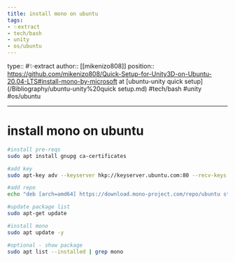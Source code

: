 ```yaml
---
title: install mono on ubuntu
tags:
- ✨extract
- tech/bash
- unity
- os/ubuntu
---
```


type:: #✨extract
author:: [[mikenizo808]]
position:: https://github.com/mikenizo808/Quick-Setup-for-Unity3D-on-Ubuntu-20.04-LTS#install-mono-by-microsoft at [ubuntu-unity quick setup](/Bibliography/ubuntu-unity%20quick setup.md)
#tech/bash #unity #os/ubuntu 

---

# install mono on ubuntu

```bash
#install pre-reqs
sudo apt install gnupg ca-certificates

#add key
sudo apt-key adv --keyserver hkp://keyserver.ubuntu.com:80 --recv-keys 3FA7E0328081BFF6A14DA29AA6A19B38D3D831EF

#add repo
echo "deb [arch=amd64] https://download.mono-project.com/repo/ubuntu stable-focal main" | sudo tee /etc/apt/sources.list.d/mono-official-stable.list

#update package list
sudo apt-get update

#install mono
sudo apt update -y

#optional - show package
sudo apt list --installed | grep mono
```
